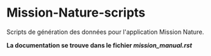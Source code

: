 # Mission-Nature-scripts

Scripts de génération des données pour l'application Mission Nature.

**La documentation se trouve dans le fichier _mission_manual.rst_**
